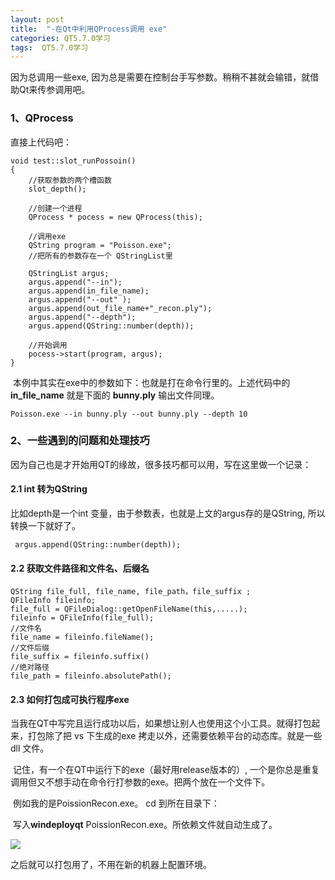 ```yaml
---
layout: post
title:  "-在Qt中利用QProcess调用 exe"
categories: QT5.7.0学习
tags:  QT5.7.0学习
---
```



因为总调用一些exe, 因为总是需要在控制台手写参数。稍稍不甚就会输错，就借助Qt来传参调用吧。

### 1、QProcess 

直接上代码吧：

```
void test::slot_runPossoin()
{
    //获取参数的两个槽函数
    slot_depth();
    
    //创建一个进程
    QProcess * pocess = new QProcess(this);
    
    //调用exe
    QString program = "Poisson.exe";
    //把所有的参数存在一个 QStringList里
 
    QStringList argus;
    argus.append("--in");
    argus.append(in_file_name);
    argus.append("--out" );
    argus.append(out_file_name+"_recon.ply");
    argus.append("--depth");
    argus.append(QString::number(depth));
 
    //开始调用
    pocess->start(program, argus);
}
```

​	本例中其实在exe中的参数如下：也就是打在命令行里的。上述代码中的 **in_file_name** 就是下面的 **bunny.ply** 输出文件同理。

`Poisson.exe --in bunny.ply --out bunny.ply --depth 10 `

### 2、一些遇到的问题和处理技巧

​	因为自己也是才开始用QT的缘故，很多技巧都可以用，写在这里做一个记录：

#### 2.1 **int 转为QString**

比如depth是一个int 变量，由于参数表，也就是上文的argus存的是QString, 所以转换一下就好了。

` argus.append(QString::number(depth));`

#### 2.2 获取文件路径和文件名、后缀名 

```
QString file_full, file_name, file_path，file_suffix ;
QFileInfo fileinfo;
file_full = QFileDialog::getOpenFileName(this,.....);
fileinfo = QFileInfo(file_full);
//文件名
file_name = fileinfo.fileName(); 
//文件后缀
file_suffix = fileinfo.suffix()
//绝对路径
file_path = fileinfo.absolutePath();
```

#### 2.3 如何打包成可执行程序exe

​	当我在QT中写完且运行成功以后，如果想让别人也使用这个小工具。就得打包起来，打包除了把 vs 下生成的exe 拷走以外，还需要依赖平台的动态库。就是一些 dll 文件。

​	记住，有一个在QT中运行下的exe（最好用release版本的）, 一个是你总是重复调用但又不想手动在命令行打参数的exe。把两个放在一个文件下。

​       例如我的是PoissionRecon.exe。 cd 到所在目录下：

​       写入**windeployqt** PoissionRecon.exe。所依赖文件就自动生成了。

![](http://7xq62e.com1.z0.glb.clouddn.com/qtversion.png)

之后就可以打包用了，不用在新的机器上配置环境。










